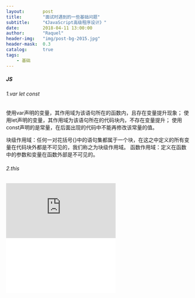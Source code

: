 ```yaml
---
layout:       post
title:        "面试时遇到的一些基础问题"
subtitle:     "《JavaScript高级程序设计》"
date:         2018-04-11 13:00:00
author:       "Raquel"
header-img:   "img/post-bg-2015.jpg"
header-mask:  0.3
catalog:      true
tags:
    - 基础
---
```

##### JS
###### 1.var let const
使用var声明的变量，其作用域为该语句所在的函数内，且存在变量提升现象；
使用let声明的变量，其作用域为该语句所在的代码块内，不存在变量提升；
使用const声明的是常量，在后面出现的代码中不能再修改该常量的值。

块级作用域：任何一对花括号{}中的语句集都属于一个块，在这之中定义的所有变量在代码块外都是不可见的，我们称之为块级作用域。
函数作用域：定义在函数中的参数和变量在函数外部是不可见的。

###### 2.this
![原文链接](http://www.ruanyifeng.com/blog/2010/04/using_this_keyword_in_javascript.html)
![this的文章链接](/_posts/2018-04-16-this.markdown)
